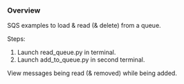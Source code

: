 ### Overview

SQS examples to load & read (& delete) from a queue.

Steps:
1. Launch read_queue.py in terminal.
2. Launch add_to_queue.py in second terminal.

View messages being read (& removed) while being added.
